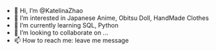 - 👋 Hi, I’m @KatelinaZhao
- 👀 I’m interested in Japanese Anime, Obitsu Doll, HandMade Clothes
- 🌱 I’m currently learning SQL, Python
- 💞️ I’m looking to collaborate on ...
- 📫 How to reach me: leave me message

<!---
KatelinaZhao/KatelinaZhao is a ✨ special ✨ repository because its `README.md` (this file) appears on your GitHub profile.
You can click the Preview link to take a look at your changes.
--->
